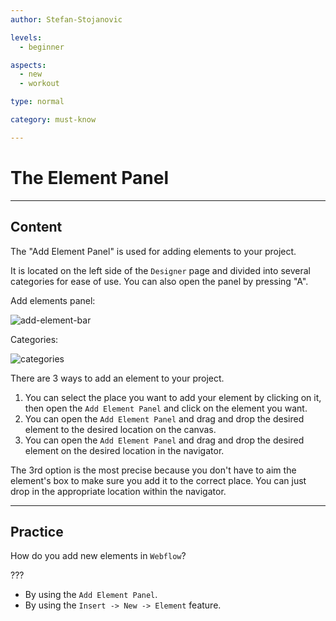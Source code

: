 ```yaml
---
author: Stefan-Stojanovic

levels:
  - beginner

aspects:
  - new
  - workout

type: normal

category: must-know

---
```


# The Element Panel

---
## Content

The "Add Element Panel" is used for adding elements to your project.

It is located on the left side of the `Designer` page and divided into several categories for ease of use. You can also open the panel by pressing "A".
 
Add elements panel:

![add-element-bar](https://img.enkipro.com/b51113cb0c5d67f7fba96474f7847178.png)

Categories:

![categories](https://img.enkipro.com/bf5476f45a3949d799dfe79d010e3436.png)

There are 3 ways to add an element to your project. 

1. You can select the place you want to add your element by clicking on it, then open the `Add Element Panel` and click on the element you want.
2. You can open the `Add Element Panel` and drag and drop the desired element to the desired location on the canvas.
3. You can open the `Add Element Panel` and drag and drop the desired element on the desired location in the navigator.

The 3rd option is the most precise because you don't have to aim the element's box to make sure you add it to the correct place. You can just drop in the appropriate location within the navigator.

---
## Practice

How do you add new elements in `Webflow`?

???

* By using the `Add Element Panel`.
* By using the `Insert -> New -> Element` feature.
